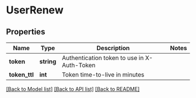 # UserRenew

## Properties

 Name          | Type       | Description                                 | Notes 
---------------|------------|---------------------------------------------|-------
 **token**     | **string** | Authentication token to use in X-Auth-Token |
 **token_ttl** | **int**    | Token time-to-live in minutes               |

[[Back to Model list]](../../README.md#documentation-for-models) [[Back to API list]](../../README.md#documentation-for-api-endpoints) [[Back to README]](../../README.md)


